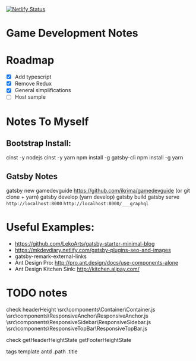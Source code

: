 [![Netlify Status](https://api.netlify.com/api/v1/badges/b04d49f2-9006-49ee-9f9a-569f59732aff/deploy-status)](https://app.netlify.com/sites/gamedevguide/deploys)

# Game Development Notes

# Roadmap

- [x] Add typescript
- [x] Remove Redux
- [x] General simplifications
- [ ] Host sample

# Notes To Myself
## Bootstrap Install:
cinst -y nodejs
cinst -y yarn
npm install -g gatsby-cli
npm install -g yarn

## Gatsby Notes
gatsby new gamedevguide https://github.com/ikrima/gamedevguide (or git clone + yarn)
gatsby develop (yarn develop)
gatsby build
gatsby serve
`http://localhost:8000`
`http://localhost:8000/___graphql`

# Useful Examples:
  - https://github.com/LekoArts/gatsby-starter-minimal-blog
  - https://mkdevdiary.netlify.com/gatsby-plugins-seo-and-images
  - gatsby-remark-external-links
  - Ant Design Pro: http://pro.ant.design/docs/use-components-alone
  - Ant Design Kitchen Sink: http://kitchen.alipay.com/

# TODO notes
check headerHeight
    \src\components\Container\Container.js
    \src\components\ResponsiveAnchor\ResponsiveAnchor.js
    \src\components\ResponsiveSidebar\ResponsiveSidebar.js
    \src\components\ResponsiveTopBar\ResponsiveTopBar.js

check getHeaderHeightState
    getFooterHeightState

<div className="container">

tags template
antd
.path
.title